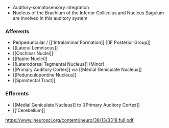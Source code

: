 - Auditory-somatosensory integration
- Nucleus of the Brachium of the Inferior Colliculus and Nucleus Sagulum are involved in this auditory system
### Afferents
- Peripeduncular / [['Intralaminar Formation]] [[IF Posterior Group]]
- [[Lateral Lemniscus]]
- [[Cochlear Nuclei]]
- [[Raphe Nuclei]]
- [[Laterodorsal Tegmental Nucleus]] (Minor)
- [[Primary Auditory Cortex]] via [[Medial Geniculate Nucleus]]
- [[Pedunculopontine Nucleus]]
- [[Spinotectal Tract]]
### Efferents
- [[Medial Geniculate Nucleus]] to [[Primary Auditory Cortex]]
- [['Cerebellum]]

https://www.jneurosci.org/content/jneuro/38/13/3318.full.pdf